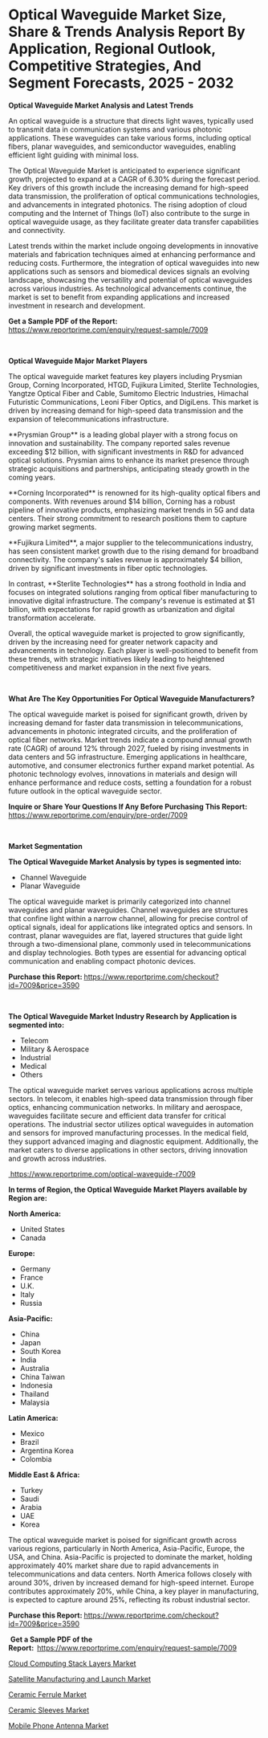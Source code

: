 <p><h1>Optical Waveguide Market Size, Share & Trends Analysis Report By Application, Regional Outlook, Competitive Strategies, And Segment Forecasts, 2025 - 2032</h1></p><p><strong>Optical Waveguide Market Analysis and Latest Trends</strong></p>
<p><p>An optical waveguide is a structure that directs light waves, typically used to transmit data in communication systems and various photonic applications. These waveguides can take various forms, including optical fibers, planar waveguides, and semiconductor waveguides, enabling efficient light guiding with minimal loss.</p><p>The Optical Waveguide Market is anticipated to experience significant growth, projected to expand at a CAGR of 6.30% during the forecast period. Key drivers of this growth include the increasing demand for high-speed data transmission, the proliferation of optical communications technologies, and advancements in integrated photonics. The rising adoption of cloud computing and the Internet of Things (IoT) also contribute to the surge in optical waveguide usage, as they facilitate greater data transfer capabilities and connectivity.</p><p>Latest trends within the market include ongoing developments in innovative materials and fabrication techniques aimed at enhancing performance and reducing costs. Furthermore, the integration of optical waveguides into new applications such as sensors and biomedical devices signals an evolving landscape, showcasing the versatility and potential of optical waveguides across various industries. As technological advancements continue, the market is set to benefit from expanding applications and increased investment in research and development.</p></p>
<p><strong>Get a Sample PDF of the Report:&nbsp;</strong> <a href="https://www.reportprime.com/enquiry/request-sample/7009?utm_campaign=1159&utm_medium=2&utm_source=Github&utm_content=ia&utm_term=19032025&utm_id=optical-waveguide">https://www.reportprime.com/enquiry/request-sample/7009</a></p>
<p>&nbsp;</p>
<p><strong>Optical Waveguide Major Market Players</strong></p>
<p><p>The optical waveguide market features key players including Prysmian Group, Corning Incorporated, HTGD, Fujikura Limited, Sterlite Technologies, Yangtze Optical Fiber and Cable, Sumitomo Electric Industries, Himachal Futuristic Communications, Leoni Fiber Optics, and DigiLens. This market is driven by increasing demand for high-speed data transmission and the expansion of telecommunications infrastructure.</p><p>**Prysmian Group** is a leading global player with a strong focus on innovation and sustainability. The company reported sales revenue exceeding $12 billion, with significant investments in R&D for advanced optical solutions. Prysmian aims to enhance its market presence through strategic acquisitions and partnerships, anticipating steady growth in the coming years.</p><p>**Corning Incorporated** is renowned for its high-quality optical fibers and components. With revenues around $14 billion, Corning has a robust pipeline of innovative products, emphasizing market trends in 5G and data centers. Their strong commitment to research positions them to capture growing market segments.</p><p>**Fujikura Limited**, a major supplier to the telecommunications industry, has seen consistent market growth due to the rising demand for broadband connectivity. The company's sales revenue is approximately $4 billion, driven by significant investments in fiber optic technologies.</p><p>In contrast, **Sterlite Technologies** has a strong foothold in India and focuses on integrated solutions ranging from optical fiber manufacturing to innovative digital infrastructure. The company's revenue is estimated at $1 billion, with expectations for rapid growth as urbanization and digital transformation accelerate.</p><p>Overall, the optical waveguide market is projected to grow significantly, driven by the increasing need for greater network capacity and advancements in technology. Each player is well-positioned to benefit from these trends, with strategic initiatives likely leading to heightened competitiveness and market expansion in the next five years.</p></p>
<p>&nbsp;</p>
<p><strong>What Are The Key Opportunities For Optical Waveguide Manufacturers?</strong></p>
<p><p>The optical waveguide market is poised for significant growth, driven by increasing demand for faster data transmission in telecommunications, advancements in photonic integrated circuits, and the proliferation of optical fiber networks. Market trends indicate a compound annual growth rate (CAGR) of around 12% through 2027, fueled by rising investments in data centers and 5G infrastructure. Emerging applications in healthcare, automotive, and consumer electronics further expand market potential. As photonic technology evolves, innovations in materials and design will enhance performance and reduce costs, setting a foundation for a robust future outlook in the optical waveguide sector.</p></p>
<p><strong>Inquire or Share Your Questions If Any Before Purchasing This Report:</strong> <a href="https://www.reportprime.com/enquiry/pre-order/7009?utm_campaign=1159&utm_medium=2&utm_source=Github&utm_content=ia&utm_term=19032025&utm_id=optical-waveguide">https://www.reportprime.com/enquiry/pre-order/7009</a></p>
<p>&nbsp;</p>
<p><strong>Market Segmentation</strong></p>
<p><strong>The Optical Waveguide Market Analysis by types is segmented into:</strong></p>
<p><ul><li>Channel Waveguide</li><li>Planar Waveguide</li></ul></p>
<p><p>The optical waveguide market is primarily categorized into channel waveguides and planar waveguides. Channel waveguides are structures that confine light within a narrow channel, allowing for precise control of optical signals, ideal for applications like integrated optics and sensors. In contrast, planar waveguides are flat, layered structures that guide light through a two-dimensional plane, commonly used in telecommunications and display technologies. Both types are essential for advancing optical communication and enabling compact photonic devices.</p></p>
<p><strong>Purchase this Report:&nbsp;</strong><a href="https://www.reportprime.com/checkout?id=7009&price=3590&utm_campaign=1159&utm_medium=2&utm_source=Github&utm_content=ia&utm_term=19032025&utm_id=optical-waveguide">https://www.reportprime.com/checkout?id=7009&price=3590</a></p>
<p>&nbsp;</p>
<p><strong>The Optical Waveguide Market Industry Research by Application is segmented into:</strong></p>
<p><ul><li>Telecom</li><li>Military & Aerospace</li><li>Industrial</li><li>Medical</li><li>Others</li></ul></p>
<p><p>The optical waveguide market serves various applications across multiple sectors. In telecom, it enables high-speed data transmission through fiber optics, enhancing communication networks. In military and aerospace, waveguides facilitate secure and efficient data transfer for critical operations. The industrial sector utilizes optical waveguides in automation and sensors for improved manufacturing processes. In the medical field, they support advanced imaging and diagnostic equipment. Additionally, the market caters to diverse applications in other sectors, driving innovation and growth across industries.</p></p>
<p><a href="https://www.reportprime.com/optical-waveguide-r7009?utm_campaign=1159&utm_medium=2&utm_source=Github&utm_content=ia&utm_term=19032025&utm_id=optical-waveguide">&nbsp;https://www.reportprime.com/optical-waveguide-r7009</a></p>
<p><strong>In terms of Region, the Optical Waveguide Market Players available by Region are:</strong></p>
<p>
    <p> <strong> North America: </strong>
        <ul>
            <li>United States</li>
            <li>Canada</li>
        </ul>
        </p> 
    <p> <strong> Europe: </strong>
        <ul>
            <li>Germany</li>
            <li>France</li>
            <li>U.K.</li>
            <li>Italy</li>
            <li>Russia</li>
        </ul>
        </p> 
    <p> <strong> Asia-Pacific: </strong>
        <ul>
            <li>China</li>
            <li>Japan</li>
            <li>South Korea</li>
            <li>India</li>
            <li>Australia</li>
            <li>China Taiwan</li>
            <li>Indonesia</li>
            <li>Thailand</li>
            <li>Malaysia</li>
        </ul>
        </p> 
    <p> <strong> Latin America: </strong>
        <ul>
            <li>Mexico</li>
            <li>Brazil</li>
            <li>Argentina Korea</li>
            <li>Colombia</li>
        </ul>
        </p> 
    <p> <strong> Middle East & Africa: </strong>
        <ul>
            <li>Turkey</li>
            <li>Saudi</li>
            <li>Arabia</li>
            <li>UAE</li>
            <li>Korea</li>
        </ul>
    </p>
    </p>
<p><p>The optical waveguide market is poised for significant growth across various regions, particularly in North America, Asia-Pacific, Europe, the USA, and China. Asia-Pacific is projected to dominate the market, holding approximately 40% market share due to rapid advancements in telecommunications and data centers. North America follows closely with around 30%, driven by increased demand for high-speed internet. Europe contributes approximately 20%, while China, a key player in manufacturing, is expected to capture around 25%, reflecting its robust industrial sector.</p></p>
<p><strong>Purchase this Report: </strong><a href="https://www.reportprime.com/checkout?id=7009&price=3590&utm_campaign=1159&utm_medium=2&utm_source=Github&utm_content=ia&utm_term=19032025&utm_id=optical-waveguide">https://www.reportprime.com/checkout?id=7009&price=3590</a></p>
<p>&nbsp;<strong>Get a Sample PDF of the Report:&nbsp;&nbsp;</strong><a href="https://www.reportprime.com/enquiry/request-sample/7009?utm_campaign=1159&utm_medium=2&utm_source=Github&utm_content=ia&utm_term=19032025&utm_id=optical-waveguide">https://www.reportprime.com/enquiry/request-sample/7009</a></p>
<p><strong></strong></p>
<p><p><a href="https://github.com/abuugjetaj/Market-Research-Report-List-1/blob/main/cloud-computing-stack-layers-market.md?utm_campaign=1159&utm_medium=2&utm_source=Github&utm_content=ia&utm_term=19032025&utm_id=optical-waveguide">Cloud Computing Stack Layers Market</a></p><p><a href="https://github.com/tszkintruca/Market-Research-Report-List-1/blob/main/satellite-manufacturing-and-launch-market.md?utm_campaign=1159&utm_medium=2&utm_source=Github&utm_content=ia&utm_term=19032025&utm_id=optical-waveguide">Satellite Manufacturing and Launch Market</a></p><p><a href="https://github.com/aidelndasse/Market-Research-Report-List-1/blob/main/ceramic-ferrule-market.md?utm_campaign=1159&utm_medium=2&utm_source=Github&utm_content=ia&utm_term=19032025&utm_id=optical-waveguide">Ceramic Ferrule Market</a></p><p><a href="https://github.com/amoakuolaopa/Market-Research-Report-List-1/blob/main/ceramic-sleeves-market.md?utm_campaign=1159&utm_medium=2&utm_source=Github&utm_content=ia&utm_term=19032025&utm_id=optical-waveguide">Ceramic Sleeves Market</a></p><p><a href="https://github.com/ivvrgibi/Market-Research-Report-List-1/blob/main/mobile-phone-antenna-market.md?utm_campaign=1159&utm_medium=2&utm_source=Github&utm_content=ia&utm_term=19032025&utm_id=optical-waveguide">Mobile Phone Antenna Market</a></p></p>